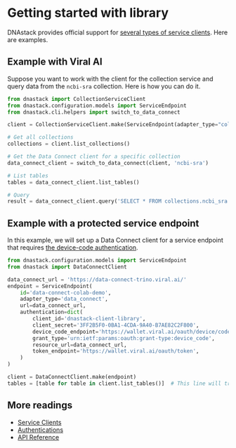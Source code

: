 # Getting started with library

DNAstack provides official support for [several types of service clients](service-clients.md). Here are examples.

## Example with Viral AI

Suppose you want to work with the client for the collection service and query data from the `ncbi-sra` collection. Here
is how you can do it.

```python
from dnastack import CollectionServiceClient
from dnastack.configuration.models import ServiceEndpoint
from dnastack.cli.helpers import switch_to_data_connect

client = CollectionServiceClient.make(ServiceEndpoint(adapter_type="collections", url="https://viral.ai/api"))

# Get all collections
collections = client.list_collections()

# Get the Data Connect client for a specific collection
data_connect_client = switch_to_data_connect(client, 'ncbi-sra')

# List tables
tables = data_connect_client.list_tables()

# Query
result = data_connect_client.query('SELECT * FROM collections.ncbi_sra.public_variants LIMIT 101')
```

## Example with a protected service endpoint

In this example, we will set up a Data Connect client for a service endpoint that
requires [the device-code authentication](authentications.md#oauth2-device-code-authentication).

```python
from dnastack.configuration.models import ServiceEndpoint
from dnastack import DataConnectClient

data_connect_url = 'https://data-connect-trino.viral.ai/'
endpoint = ServiceEndpoint(
    id='data-connect-colab-demo',
    adapter_type='data_connect',
    url=data_connect_url,
    authentication=dict(
        client_id='dnastack-client-library',
        client_secret='3FF2B5F0-0BA1-4CDA-9A40-B7AE82C2F800',
        device_code_endpoint='https://wallet.viral.ai/oauth/device/code',
        grant_type='urn:ietf:params:oauth:grant-type:device_code',
        resource_url=data_connect_url,
        token_endpoint='https://wallet.viral.ai/oauth/token',
    )
)

client = DataConnectClient.make(endpoint)
tables = [table for table in client.list_tables()]  # This line will trigger the authentication if the session is not already valid.
```

## More readings

* [Service Clients](service-clients.md)
* [Authentications](authentications.md)
* [API Reference](full-api-reference.md)

